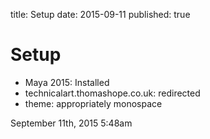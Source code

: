 title: Setup
date: 2015-09-11
published: true

<h1>Setup</h1>
<ul><li>Maya 2015: Installed</li>
<li>technicalart.thomashope.co.uk: redirected</li>
<li>theme: appropriately monospace</li>
</ul>

<div id="footer">
<span id="timestamp"> September 11th, 2015 5:48am </span>
</div>